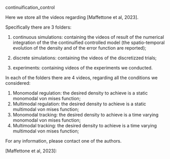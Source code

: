 continuification_control 

Here we store all the videos regarding [Maffettone et al, 2023].

Specifically there are 3 folders:

1) continuous simulations: containing the videos of result of the numerical integration of the the continuified controlled model (the spatio-temporal evolution of the density and of the error function are reported);

2) discrete simulations: containing the videos of the discretizzed trials;

3) experiments: containing videos of the experiments we conducted.

In each of the folders there are 4 videos, regarding all the conditions we considered:

1) Monomodal regulation: the desired density to achieve is a static monomodal von mises function;
2) Multimodal regulation: the desired density to achieve is a static multimodal von mises function;
3) Monomodal tracking:  the desired density to achieve is a time varying monomodal von mises function;
4) Multimodal tracking: the desired density to achieve is a time varying multimodal von mises function;


For any information, please contact one of the authors.

[Maffettone et al, 2023]: 
